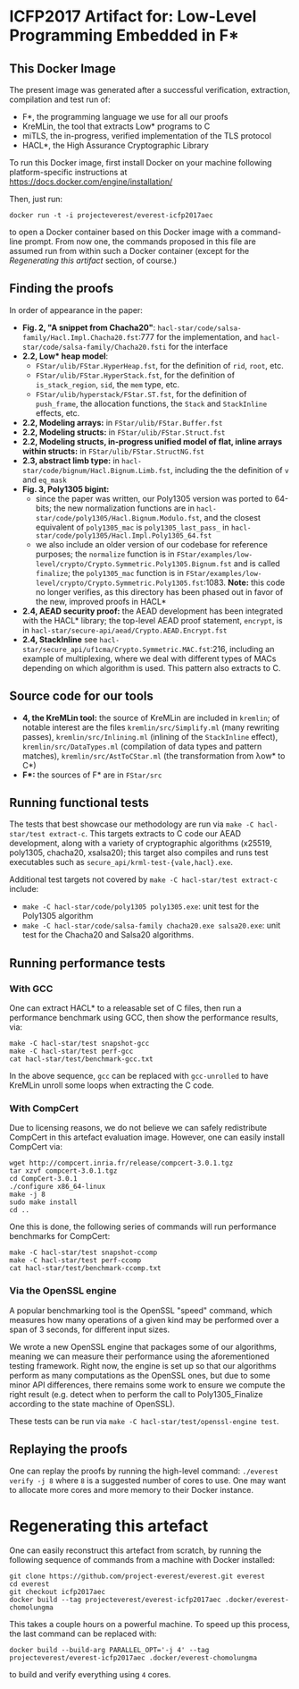 # ICFP2017 Artifact for: Low-Level Programming Embedded in F*


## This Docker Image

The present image was generated after a successful verification, extraction,
compilation and test run of:
- F\*, the programming language we use for all our proofs
- KreMLin, the tool that extracts Low\* programs to C
- miTLS, the in-progress, verified implementation of the TLS protocol
- HACL\*, the High Assurance Cryptographic Library

To run this Docker image, first install Docker on your machine
following platform-specific instructions at https://docs.docker.com/engine/installation/

Then, just run:
```
docker run -t -i projecteverest/everest-icfp2017aec
```

to open a Docker container based on this Docker image with a
command-line prompt. From now one, the commands proposed in this file
are assumed run from within such a Docker container (except for the
*Regenerating this artifact* section, of course.)

## Finding the proofs

In order of appearance in the paper:
- **Fig. 2, "A snippet from Chacha20"**:
  `hacl-star/code/salsa-family/Hacl.Impl.Chacha20.fst`:777 for the
  implementation, and `hacl-star/code/salsa-family/Chacha20.fsti` for the
  interface
- **2.2, Low\* heap model**:
  + `FStar/ulib/FStar.HyperHeap.fst`, for the definition of `rid`,
    `root`, etc.
  + `FStar/ulib/FStar.HyperStack.fst`, for the definition of
    `is_stack_region`, `sid`, the `mem` type, etc.
  + `FStar/ulib/hyperstack/FStar.ST.fst`, for the definition of
    `push_frame`, the allocation functions, the `Stack` and `StackInline`
    effects, etc.
- **2.2, Modeling arrays:**
  in `FStar/ulib/FStar.Buffer.fst`
- **2.2, Modeling structs:**
  in `FStar/ulib/FStar.Struct.fst`
- **2.2, Modeling structs, in-progress unified model of flat, inline arrays within
  structs:**
  in `FStar/ulib/FStar.StructNG.fst`
- **2.3, abstract limb type:**
  in `hacl-star/code/bignum/Hacl.Bignum.Limb.fst`, including the the definition
  of `v` and `eq_mask`
- **Fig. 3, Poly1305 bigint:**
  + since the paper was written, our Poly1305 version was ported to 64-bits; the
    new normalization functions are in `hacl-star/code/poly1305/Hacl.Bignum.Modulo.fst`, and
    the closest equivalent of `poly1305_mac` is `poly1305_last_pass_` in
    `hacl-star/code/poly1305/Hacl.Impl.Poly1305_64.fst`
  + we also include an older version of our codebase for reference purposes; the
    `normalize` function is in
    `FStar/examples/low-level/crypto/Crypto.Symmetric.Poly1305.Bignum.fst` and
    is called `finalize`; the `poly1305_mac` function is in
    `FStar/examples/low-level/crypto/Crypto.Symmetric.Poly1305.fst`:1083. 
    **Note:** this code no longer verifies, as this directory has been phased
    out in favor of the new, improved proofs in HACL\*
- **2.4, AEAD security proof:**
  the AEAD development has been integrated with the HACL* library; the
  top-level AEAD proof statement, `encrypt`, is in
  `hacl-star/secure-api/aead/Crypto.AEAD.Encrypt.fst`
- **2.4, StackInline**
  see `hacl-star/secure_api/uf1cma/Crypto.Symmetric.MAC.fst`:216, including an
  example of multiplexing, where we deal with different types of MACs depending
  on which algorithm is used. This pattern also extracts to C.


## Source code for our tools

- **4, the KreMLin tool:**
  the source of KreMLin are included in `kremlin`; of notable
  interest are the files
  `kremlin/src/Simplify.ml` (many rewriting passes),
  `kremlin/src/Inlining.ml` (inlining of the `StackInline` effect),
  `kremlin/src/DataTypes.ml` (compilation of data types and pattern
  matches),
  `kremlin/src/AstToCStar.ml` (the transformation from λow\* to C\*)
- **F\*:**
  the sources of F\* are in `FStar/src`


## Running functional tests

The tests that best showcase our methodology are run via `make -C
hacl-star/test extract-c`. This targets extracts to C code our AEAD development,
along with a variety of cryptographic algorithms (x25519, poly1305, chacha20,
xsalsa20); this target also compiles and runs test executables such as
`secure_api/krml-test-{vale,hacl}.exe`.

Additional test targets not covered by `make -C hacl-star/test extract-c`
include:
- `make -C hacl-star/code/poly1305 poly1305.exe`: unit test for the Poly1305
  algorithm
- `make -C hacl-star/code/salsa-family chacha20.exe salsa20.exe`: unit test for
  the Chacha20 and Salsa20 algorithms.


## Running performance tests

### With GCC

One can extract HACL\* to a releasable set of C files, then run a
performance benchmark using GCC, then show the performance results,
via:

```
make -C hacl-star/test snapshot-gcc
make -C hacl-star/test perf-gcc
cat hacl-star/test/benchmark-gcc.txt
```

In the above sequence, `gcc` can be replaced with `gcc-unrolled` to have
KreMLin unroll some loops when extracting the C code.

### With CompCert

Due to licensing reasons, we do not believe we can safely redistribute CompCert
in this artefact evaluation image. However, one can easily install
CompCert via:

```
wget http://compcert.inria.fr/release/compcert-3.0.1.tgz
tar xzvf compcert-3.0.1.tgz
cd CompCert-3.0.1
./configure x86_64-linux
make -j 8
sudo make install
cd ..
```

One this is done, the following series of commands will run performance
benchmarks for CompCert:

```
make -C hacl-star/test snapshot-ccomp
make -C hacl-star/test perf-ccomp
cat hacl-star/test/benchmark-ccomp.txt
```

### Via the OpenSSL engine

A popular benchmarking tool is the OpenSSL "speed" command, which measures how
many operations of a given kind may be performed over a span of 3 seconds, for
different input sizes.

We wrote a new OpenSSL engine that packages some of our algorithms, meaning we
can measure their performance using the aforementioned testing framework. Right
now, the engine is set up so that our algorithms perform as many computations as
the OpenSSL ones, but due to some minor API differences, there remains some work
to ensure we compute the right result (e.g. detect when to perform the call to
Poly1305_Finalize according to the state machine of OpenSSL).

These tests can be run via `make -C hacl-star/test/openssl-engine test`.


## Replaying the proofs

One can replay the proofs by running the high-level command: `./everest verify
-j 8` where `8` is a suggested number of cores to use. One may want to allocate
more cores and more memory to their Docker instance.


# Regenerating this artefact

One can easily reconstruct this artefact from scratch, by running the
following sequence of commands from a machine with Docker installed:

```
git clone https://github.com/project-everest/everest.git everest
cd everest
git checkout icfp2017aec
docker build --tag projecteverest/everest-icfp2017aec .docker/everest-chomolungma
```

This takes a couple hours on a powerful machine. To speed up this process, the
last command can be replaced with:
```
docker build --build-arg PARALLEL_OPT='-j 4' --tag projecteverest/everest-icfp2017aec .docker/everest-chomolungma
```
to build and verify everything using `4` cores.
